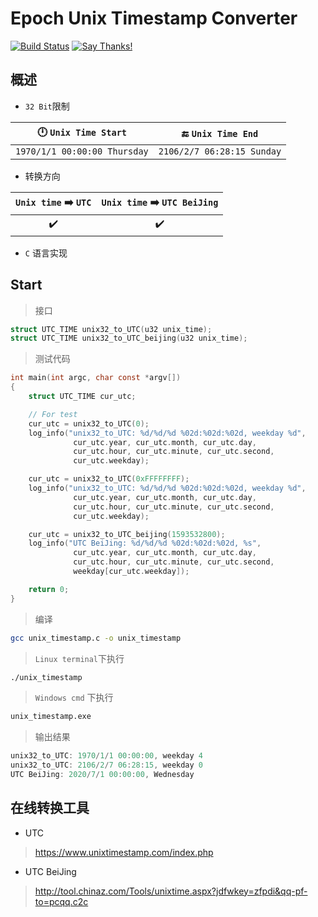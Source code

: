 # Epoch Unix Timestamp Converter 
[![Build Status](https://travis-ci.org/hhy-ccj/Unix_timestamp_converter.svg?branch=master)](https://travis-ci.org/hhy-ccj/Unix_timestamp_converter)
[![Say Thanks!](https://img.shields.io/badge/Say%20Thanks-!-1EAEDB.svg)](https://saythanks.io/to/772958417@qq.com)
## 概述
- `32 Bit`限制

:clock12: `Unix Time Start` | :end: `Unix Time End`
:-:|:-:
`1970/1/1 00:00:00 Thursday` | `2106/2/7 06:28:15 Sunday`

- 转换方向

 `Unix time` :arrow_right: `UTC` | `Unix time` :arrow_right: `UTC BeiJing`
:-:|:-:
:heavy_check_mark: | :heavy_check_mark:

- `C` 语言实现

## Start
> 接口
```C
struct UTC_TIME unix32_to_UTC(u32 unix_time);
struct UTC_TIME unix32_to_UTC_beijing(u32 unix_time);
```
> 测试代码
```C
int main(int argc, char const *argv[])
{
    struct UTC_TIME cur_utc;

    // For test
    cur_utc = unix32_to_UTC(0);
    log_info("unix32_to_UTC: %d/%d/%d %02d:%02d:%02d, weekday %d",
              cur_utc.year, cur_utc.month, cur_utc.day,
              cur_utc.hour, cur_utc.minute, cur_utc.second,
              cur_utc.weekday);

    cur_utc = unix32_to_UTC(0xFFFFFFFF);
    log_info("unix32_to_UTC: %d/%d/%d %02d:%02d:%02d, weekday %d",
              cur_utc.year, cur_utc.month, cur_utc.day,
              cur_utc.hour, cur_utc.minute, cur_utc.second,
              cur_utc.weekday);

    cur_utc = unix32_to_UTC_beijing(1593532800);
    log_info("UTC BeiJing: %d/%d/%d %02d:%02d:%02d, %s",
              cur_utc.year, cur_utc.month, cur_utc.day,
              cur_utc.hour, cur_utc.minute, cur_utc.second,
              weekday[cur_utc.weekday]);

    return 0;
}
```
> 编译
```bash
gcc unix_timestamp.c -o unix_timestamp
```
> `Linux terminal`下执行
```bash
./unix_timestamp
```
> `Windows cmd` 下执行
```bash
unix_timestamp.exe
```
> 输出结果
```C
unix32_to_UTC: 1970/1/1 00:00:00, weekday 4
unix32_to_UTC: 2106/2/7 06:28:15, weekday 0
UTC BeiJing: 2020/7/1 00:00:00, Wednesday
```

## 在线转换工具
- UTC
> https://www.unixtimestamp.com/index.php
- UTC BeiJing
> http://tool.chinaz.com/Tools/unixtime.aspx?jdfwkey=zfpdi&qq-pf-to=pcqq.c2c
